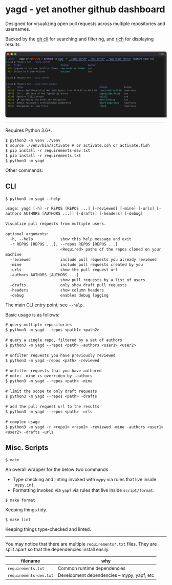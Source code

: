 # yagd - yet another github dashboard

Designed for visualizing open pull requests across multiple repositories and usernames.

Backed by the [gh cli] for searching and filtering, and [rich] for displaying results.

![screenshot of yagd output](./images/screenshot.png)

---

Requires Python 3.6+.

```shell script
$ python3 -m venv ./venv
$ source ./venv/bin/activate # or activate.csh or activate.fish
$ pip install -r requirements-dev.txt
$ pip install -r requirements.txt
$ python3 -m yagd
```

Other commands:

## CLI

```shell script
$ python3 -m yagd --help
```

```shell script
usage: yagd [-h] -r REPOS [REPOS ...] [-reviewed] [-mine] [-urls] [-authors AUTHORS [AUTHORS ...]] [-drafts] [-headers] [-debug]

Visualize pull requests from multiple users.

optional arguments:
  -h, --help            show this help message and exit
  -r REPOS [REPOS ...], --repos REPOS [REPOS ...]
                        <Required> paths of the repos cloned on your machine
  -reviewed             include pull requests you already reviewed
  -mine                 include pull requests created by you
  -urls                 show the pull request url
  -authors AUTHORS [AUTHORS ...]
                        show pull requests by a list of users
  -drafts               only show draft pull requests
  -headers              show column headers
  -debug                enables debug logging
```

The main CLI entry point; see `--help`.

Basic usage is as follows:

```shell script
# query multiple repositories
$ python3 -m yagd --repos <path1> <path2>

# query a single repo, filtered by a set of authors
$ python3 -m yagd --repos <path> -authors <user1> <user2>

# unfilter requests you have previously reviewed
$ python3 -m yagd -repos <path> -reviewed

# unfilter requests that you have authored
# note: -mine is overriden by -authors
$ python3 -m yagd --repos <path> -mine

# limit the scope to only draft requests
$ python3 -m yagd --repos <path> -drafts

# add the pull request url to the results
$ python3 -m yagd --repos <path> -urls

# complex usage
$ python3 -m yagd -r <repo1> <repo2> -reviewed -mine -authors <user1> <user2> -drafts -urls
```

## Misc. Scripts

```shell script
$ make
```

An overall wrapper for the below two commands
* Type checking and linting invoked with `mypy` via rules that live inside `.mypy.ini`.
* Formatting invoked via `yapf` via rules that live inside `script/format`.

```shell script
$ make format
```

Keeping things tidy.

```shell script
$ make lint
```

Keeping things type-checked and linted.

---

You may notice that there are multiple `requirements*.txt` files. They are split apart so that the dependencies install easily.

| filename                  | why                                          |
| ------------------------- | -------------------------------------------- |
| `requirements.txt`        | Common runtime dependencies                  |
| `requirements-dev.txt`    | Development dependencies – mypy, yapf, etc   |

[gh cli]: https://cli.github.com
[rich]: https://github.com/Textualize/rich
